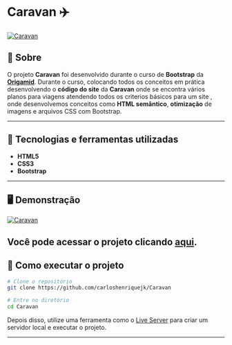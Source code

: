 # Caravan ✈️

[![Caravan](https://imgur.com/lCewlF5.png "Clique para acessar o projeto")](https://carav.netlify.app "Clique para acessar o projeto")   


## 📖 Sobre   
O projeto **Caravan** foi desenvolvido durante o curso de **Bootstrap** da **[Origamid](https://www.origamid.com/)**. Durante o curso, colocando todos os conceitos em prática desenvolvendo o **código do site** da **Caravan** onde se encontra vários planos para viagens atendendo todos os criterios básicos para um site , onde desenvolvemos conceitos como **HTML semântico**, **otimização** de imagens e arquivos CSS com Bootstrap.  

---

## 🚀 Tecnologias e ferramentas utilizadas
- **HTML5**
- **CSS3**
- **Bootstrap**
---

## 🖥️ Demonstração
[![Caravan]( https://imgur.com/sr0qvV2.png "Clique para acessar o projeto")](https://carav.netlify.app/inscricao.html "Clique para acessar o projeto")   

Você pode acessar o projeto clicando [aqui](https://carav.netlify.app).
---


## 🔧 Como executar o projeto

```bash
# Clone o repositório
git clone https://github.com/carloshenriquejk/Caravan

# Entre no diretório
cd Caravan
```
Depois disso, utilize uma ferramenta como o [Live Server](https://marketplace.visualstudio.com/items?itemName=ritwickdey.LiveServer) para criar um servidor local e executar o projeto.

---
